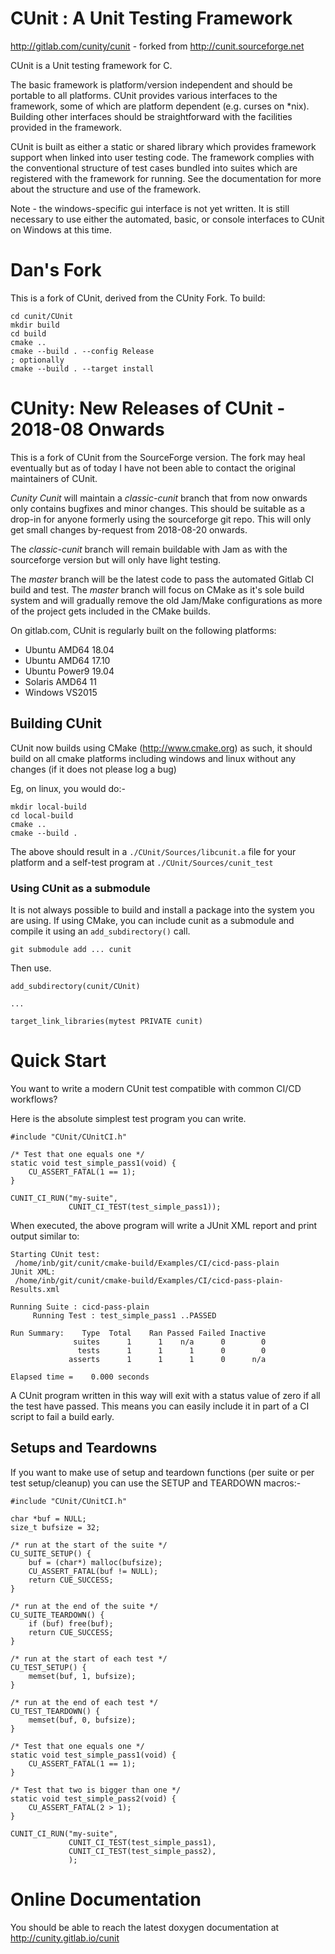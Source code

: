 
# CUnit : A Unit Testing Framework

http://gitlab.com/cunity/cunit - forked from http://cunit.sourceforge.net

CUnit is a Unit testing framework for C.

The basic framework is platform/version independent and should be
portable to all platforms.  CUnit provides various interfaces to
the framework, some of which are platform dependent (e.g. curses on
*nix).  Building other interfaces should be straightforward with
the facilities provided in the framework.

CUnit is built as either a static or shared library which provides 
framework support when linked into user testing code.  The framework 
complies with the conventional structure of test cases bundled into 
suites which are registered with the framework for running.  See the
documentation for more about the structure and use of the framework.

Note - the windows-specific gui interface is not yet written.  It is
still necessary to use either the automated, basic, or console
interfaces to CUnit on Windows at this time.

# Dan's Fork

This is a fork of CUnit, derived from the CUnity Fork. To build:

```
cd cunit/CUnit
mkdir build
cd build
cmake ..
cmake --build . --config Release
; optionally
cmake --build . --target install
```

# CUnity: New Releases of CUnit - 2018-08 Onwards

This is a fork of CUnit from the SourceForge version. The fork may heal
eventually but as of today I have not been able to contact the original
maintainers of CUnit.

_Cunity Cunit_ will maintain a *classic-cunit* branch that from now onwards
only contains bugfixes and minor changes. This should be suitable as a 
drop-in for anyone formerly using the sourceforge git repo. This will only
get small changes by-request from 2018-08-20 onwards.

The _classic-cunit_ branch will remain buildable with Jam as with the
sourceforge version but will only have light testing.

The _master_ branch will be the latest code to pass the automated Gitlab
CI build and test.  The _master_ branch will focus on CMake as it's sole 
build system and will gradually remove the old Jam/Make configurations as
more of the project gets included in the CMake builds.

On gitlab.com, CUnit is regularly built on the following platforms:

  * Ubuntu AMD64 18.04
  * Ubuntu AMD64 17.10
  * Ubuntu Power9 19.04
  * Solaris AMD64 11 
  * Windows VS2015

## Building CUnit

CUnit now builds using CMake (http://www.cmake.org) as such, it should build
on all cmake platforms including windows and linux without any changes (if 
it does not please log a bug)

Eg, on linux, you would do:-

```
mkdir local-build
cd local-build
cmake ..
cmake --build .
```

The above should result in a `./CUnit/Sources/libcunit.a` file for your platform
and a self-test program at `./CUnit/Sources/cunit_test`

### Using CUnit as a submodule

It is not always possible to build and install a package into the system you are using.
If using CMake, you can include cunit as a submodule and compile it using
an `add_subdirectory()` call.

```
git submodule add ... cunit
```
Then use.
```
add_subdirectory(cunit/CUnit)

...

target_link_libraries(mytest PRIVATE cunit)
```


# Quick Start

You want to write a modern CUnit test compatible with common CI/CD workflows?

Here is the absolute simplest test program you can write.


```
#include "CUnit/CUnitCI.h"

/* Test that one equals one */
static void test_simple_pass1(void) {
    CU_ASSERT_FATAL(1 == 1);
}

CUNIT_CI_RUN("my-suite",
             CUNIT_CI_TEST(test_simple_pass1));
```

When executed, the above program will write a JUnit XML report and
print output similar to:

```
Starting CUnit test:
 /home/inb/git/cunit/cmake-build/Examples/CI/cicd-pass-plain
JUnit XML:
 /home/inb/git/cunit/cmake-build/Examples/CI/cicd-pass-plain-Results.xml

Running Suite : cicd-pass-plain
     Running Test : test_simple_pass1 ..PASSED

Run Summary:    Type  Total    Ran Passed Failed Inactive
              suites      1      1    n/a      0        0
               tests      1      1      1      0        0
             asserts      1      1      1      0      n/a

Elapsed time =    0.000 seconds
```

A CUnit program written in this way will exit with a status value of zero if all the test have passed. This means you can easily include it in part of a CI script to fail a build early.

## Setups and Teardowns

If you want to make use of setup and teardown functions (per suite or per test setup/cleanup) you can use the
SETUP and TEARDOWN macros:-

```
#include "CUnit/CUnitCI.h"

char *buf = NULL;
size_t bufsize = 32;

/* run at the start of the suite */
CU_SUITE_SETUP() {
    buf = (char*) malloc(bufsize);
    CU_ASSERT_FATAL(buf != NULL);
    return CUE_SUCCESS;
}

/* run at the end of the suite */
CU_SUITE_TEARDOWN() {
    if (buf) free(buf);
    return CUE_SUCCESS;
}

/* run at the start of each test */
CU_TEST_SETUP() {
    memset(buf, 1, bufsize);
}

/* run at the end of each test */
CU_TEST_TEARDOWN() {
    memset(buf, 0, bufsize);
}

/* Test that one equals one */
static void test_simple_pass1(void) {
    CU_ASSERT_FATAL(1 == 1);
}

/* Test that two is bigger than one */
static void test_simple_pass2(void) {
    CU_ASSERT_FATAL(2 > 1);
}

CUNIT_CI_RUN("my-suite",
             CUNIT_CI_TEST(test_simple_pass1),
             CUNIT_CI_TEST(test_simple_pass2),
             );
```

# Online Documentation

You should be able to reach the latest doxygen documentation at http://cunity.gitlab.io/cunit 